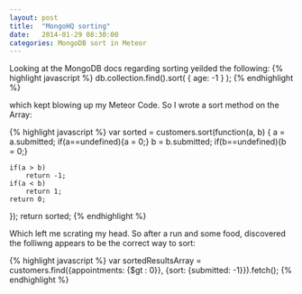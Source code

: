 ```yaml
---
layout: post
title:  "MongoHQ sorting"
date:   2014-01-29 08:30:00
categories: MongoDB sort in Meteor
---
```


Looking at the MongoDB docs regarding sorting yeilded the following:
{% highlight javascript %}
db.collection.find().sort( { age: -1 } );
{% endhighlight %}

which kept blowing up my Meteor Code. So I wrote a sort method on the Array:

{% highlight javascript %}
var sorted = customers.sort(function(a, b) {
    a = a.submitted;
    if(a==undefined){a = 0;}
    b = b.submitted;
    if(b==undefined){b = 0;}

    if(a > b)
        return -1;
    if(a < b)
        return 1;
    return 0;
});
return sorted;
{% endhighlight %}

Which left me scrating my head. So after a run and some food, discovered the folliwng appears to be the correct way to sort:

{% highlight javascript %}
var sortedResultsArray = customers.find({appointments: {$gt : 0}}, {sort: {submitted: -1}}).fetch();
{% endhighlight %}

